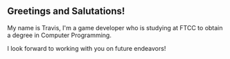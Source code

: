 ## Greetings and Salutations!

My name is Travis, I'm a game developer who is studying at FTCC to obtain a degree in Computer Programming.

I look forward to working with you on future endeavors!

<!--
**Supertrex4444/Supertrex4444** is a ✨ _special_ ✨ repository because its `README.md` (this file) appears on your GitHub profile.

Here are some ideas to get you started:

- 🔭 I’m currently working on ...
- 🌱 I’m currently learning ...
- 👯 I’m looking to collaborate on ...
- 🤔 I’m looking for help with ...
- 💬 Ask me about ...
- 📫 How to reach me: ...
- 😄 Pronouns: ...
- ⚡ Fun fact: ...
-->
